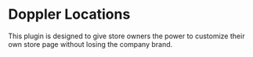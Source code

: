 # Doppler Locations

This plugin is designed to give store owners the power to customize their own store page without losing the company brand.